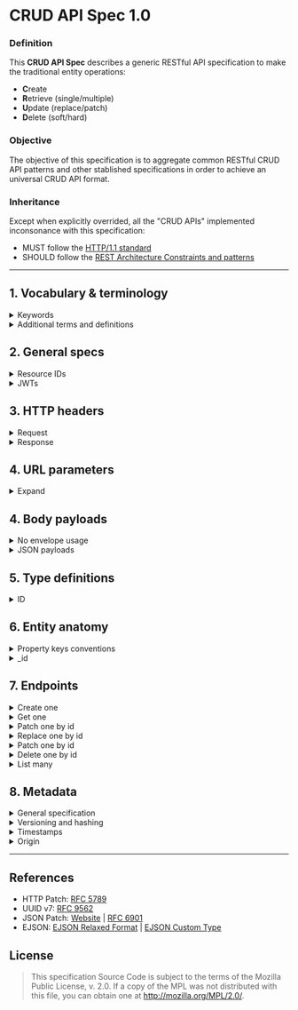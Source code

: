 # CRUD API Spec 1.0

### Definition
This **CRUD API Spec** describes a generic RESTful API specification to make the traditional entity operations:
- **C**reate
- **R**etrieve (single/multiple)
- **U**pdate (replace/patch)
- **D**elete (soft/hard)

### Objective
The objective of this specification is to aggregate common RESTful CRUD API patterns and other stablished specifications in order to achieve an universal CRUD API format.

### Inheritance
Except when explicitly overrided, all the "CRUD APIs" implemented inconsonance with this specification:
- MUST follow the [HTTP/1.1 standard](https://datatracker.ietf.org/doc/html/rfc2616)
- SHOULD follow the [REST Architecture Constraints and patterns](https://restfulapi.net/)

---

## 1. Vocabulary & terminology
<details>
  <summary>Keywords</summary>

  ### Keywords
  The key words "MUST", "MUST NOT", "REQUIRED", "SHALL", "SHALL
    NOT", "SHOULD", "SHOULD NOT", "RECOMMENDED",  "MAY", and
    "OPTIONAL" in this document are to be interpreted as described in
    [RFC 2119](https://datatracker.ietf.org/doc/html/rfc2119).

</details>

<details>
  <summary>Additional terms and definitions</summary>

  ### Additional terms and definitions
  | Term | Definition |
  | --- | --- |
  | `slug` | a string in format `^[a-zA-Z0-9_-]+$` |
  | `uuid-hex` | an UUID represented in [default encoding format](https://datatracker.ietf.org/doc/html/rfc4122#section-3) (hexadecimal, lowercase, hyphens) |
  | `uuid-base64` | an UUID byte array represented as a base64 string (without hyphens) |
  | `uuid-ejson` | an UUID represented as a JSON object and formatted as an EJSON Custom Type, as described in [ID section](#id) |
  | Resource ID | an entity resource unique identification, such as specified in [#resource-ids] section

</details>

## 2. General specs
<details>
  <summary>Resource IDs</summary>

  ### Resource IDs
  - 🔴MUST be represented as a [`slug`](#1-vocabulary--terminology)
  - 🟡SHOULD be [`uuid-hex`](#1-vocabulary--terminology) or [`uuid-base64`](#1-vocabulary--terminology)

</details>

<details>
  <summary>JWTs</summary>

  When using JWTs, the following claims apply:

  - `sub` is 🔴REQUIRED to identify the end user performing the request. It 🟡SHOULD be an [URN](https://datatracker.ietf.org/doc/html/rfc8141) or an e-mail.
  - `email` 🟡SHOULD be used to help the API to set the author metadata information as an alternative to `sub` claim.
  - `azp` 🔵MAY indicate a Tenant ID that should be used to authorize and filter requests.

</details>

## 3. HTTP headers
<details>
  <summary>Request</summary>
  
  ### Request
  | Header | Requirements |
  | ---  | --- |
  | Accept | 🔴MUST be always present |

</details>


<details>
  <summary>Response</summary>
    
  ### Response
  | Header | Requirements |
  | ---  | --- |
  | Content-Type | 🔴MUST be always present and match the accepted media type |
  | X-Request-Id | 🟡SHOULD be an [`uuid-hex`](#1-vocabulary--terminology) |
  | ETag | 🟡SHOULD be the same value as the `_meta.hash` property |
  | Link | Related entity resources, regardless if they were stored within the entity object or not, 🟡SHOULD be referenced using the [HTTP Link header](https://developer.mozilla.org/pt-BR/docs/Web/HTTP/Headers/Link) and these relations 🔴MUST use one of the [IANA Link Relations](https://www.iana.org/assignments/link-relations/link-relations.xhtml). |

</details>

## 4. URL parameters
<details>
  <summary>Expand</summary>

  ### Path parameters
  | Parameter | Requirements |
  | ---  | --- |
  | `:id` | 🔴MUST be `alphanumeric+hiphen+under`. 🟡SHOULD be a valid UUID encoded as hex or base64 string |
  | `:entity` | 🔴MUST be `alphanumeric+hiphen+under`. |
  
</details>

## 4. Body payloads
<details>
  <summary>No envelope usage</summary>

  ### No envelope usage
  - Request and response bodies 🔴MUST represent literally the entities objects and its top-level attributes
  - Entities objects 🔴MUST NOT be wrapped in envelopes, such as `data`, `response`, `result` or any similar.
  - Related entity resources that are not explicitly stored inside entity objects 🔴MUST be referenced using the [HTTP Link header](https://developer.mozilla.org/pt-BR/docs/Web/HTTP/Headers/Link) and these relations 🔴MUST use one of the [IANA Link Relations](https://www.iana.org/assignments/link-relations/link-relations.xhtml).

</details>

<details>
  <summary>JSON payloads</summary>
  
  ### JSON payloads
  - When using JSON as the serialization method for request/response payloads, the content-type 🟡SHOULD be `application/vnd.ejson+json`.
  - When serializing language-specific types, EJSON serialization 🟡SHOULD be used in order to preserve the type information and to make sure that strongly-typed values are always represented as strings
    - The default [MongoDB EJSON specification in relaxed format](https://www.mongodb.com/docs/upcoming/reference/mongodb-extended-json/) 🔴MUST be used to serialize the most common complex types
    - Additionally, the [Meteor EJSON specification](https://docs.meteor.com/api/ejson#EJSON-addType) 🔵MAY be used to serialize other custom types
  
</details>

## 5. Type definitions
<details>
  <summary>ID</summary>

  ### ID
  - The ID type 🔴MUST be an object with the following properties below:
    - `$type`: must be `"uuid"`
    - `$hex`: the standardized `uuid-hex` representation of the UUID value
    - `$64`: the alternative `uuid-base64` representation of the UUID value
 
</details>

## 6. Entity anatomy
<details>
  <summary>Property keys conventions</summary>

  ### Property keys conventions
  - Properties prefixed by underscores `_` 🟡SHOULD NOT be used unless specified by this specification. They are reservated for properties that affects the operations behaviors.
  - It is 🟡RECOMMENDED, although it is not important, to use `camelCase` as the default naming convention for properties keys 
 
</details>

<details>
  <summary>_id</summary>

  ### `_id`
  - All entity objects 🔴MUST have an `_id` property.
  - The type of this property 🟡SHOULD be the [ID type](#id)
    - When it is not possible to use the [ID type](#id), the property type 🟡SHOULD be a [`slug`](#1-vocabulary--terminology)
 
</details>

## 7. Endpoints
<details>
  <summary>Create one</summary>

  ### Create one
  ```
  POST /:entity/
  ```
  - Request body
    -  Top level: an entity object
    -  `_id` property is accepted if is a valid UUID-ejson
</details>

<details>
  <summary>Get one</summary>

  ### Get one
  ```
  GET /:entity/:id
  ```
</details>

<details>
  <summary>Patch one by id</summary>

  ### Patch one by id
  ```
  PATCH /:entity/:id
  ```
  - Request body
    - Top level: either one of:
      - (Short form) a partial entity object that describes each property/value that must be replaced
      - (Long form) a [JSON Patch](https://jsonpatch.com/) operations array
    -  `_id` is forbidden
</details>

<details>
  <summary>Replace one by id</summary>

  ### Replace one by id
  ```
  PUT /:entity/:id
  ```
  - The same definition as [Create one](#create-one)

</details>

<details>
  <summary>Patch one by id</summary>

  ### Replace one by id
  ```
  PUT /:entity/:id
  ```
  - The same definition as [Create one](#create-one)

</details>
 
<details>
  <summary>Delete one by id</summary>

  ### Replace one by id
  ```
  DELETE /:entity/:id?[force=true]
  ```
  - Request query
    - `force=true` (optional): if it is present, the resouce MUST be permanently deleted. Otherwise, the entity object should be softly deleted in the server by setting the property `_meta.status` to `ARCHIVED`.
  - Response status: `204`

</details>

<details>
  <summary>List many</summary>

  ### List many
  ```
  GET /:entity?[status]&[sort]&[fields]&[page]&[per_page]
  ```
  - Request query
    - `status` (optional):
      - one of the enum values: `published` (default if ommited), `drafts` or `archived`.
      - Multiple values are accepted in comma-separated format.
      - Example: `published,drafts`.
    - `sort` (optional):
      - one or many entity property keys for sorting.
      - Multiple values are accepted in comma-separated format.
      - Dot-notation should be used for nested properties.
      - The `-` hyphen should be used together with a property key to indicate a descending order.
    - `fields` (optional):
      - one or many entity property keys for projection.
      - Multiple values are accepted in comma-separated format.
      - Dot-notation should be used for nested properties.
      - The `-` hyphen should be used together with a property key to omit a property.

</details>

## 8. Metadata
<details>
  <summary>General specification</summary>

  ### General specification
  - All entities compliant with this specification 🔴MUST include the metadata information described in this section.
  - Single entities responses 🔴MUST use the appropriate HTTP headers to provide metadata information.
  - Entities responses containing either a single or multiple objects, 🟡SHOULD include metadata information aggregated inside the `_meta` property.
    - When the `?meta=true` parameter is included in the endpoint URL query, the objects 🔴MUST include the `_meta` property.
  - An entity object 🔵MAY have duplicated metadata information in other entity properties beyond the `_meta` property.
  - Although many API data sources do not have the capability of storing nested objects, thie `_meta` property 🔴MUST be always a nested object regardless the storage implementation.
  - The `_meta` property 🔴MUST be ignored in every write request payload (create, patch, replace). The metadata information is intended to be set by the API server, not the client.
</details>


<details>
  <summary>Versioning and hashing</summary>

  ### Versioning and hashing
  - All entities 🔴MUST include a `_meta.version` property. This property value 🔴MUST start with the number 1 at the object creation and 🔴MUST be incremented by one at every modification of the object (patch or replace operations).
  - All entities 🔴MUST have a `_meta.hash property`. The value 🔴MUST be a hashed string of the concatenation of the shortest value of the `_id` property and the `_meta.version` value (i.e. `[_id.$base64][_meta.version]`. The hashing algorithm 🟡SHOULD be CRC32 for optimization.

</details>

<details>
  <summary>Timestamps</summary>

  ### Timestamps
  - All entities 🔴MUST include a `_meta.events` property with the following properties:
    - `created`: (🔴REQUIRED since the creation) metadata information about the creation event
    - `updated`: (🔴REQUIRED after the first object modification) metadata information about the last time the object was modified
  - The `created` and `updated` properties 🔴MUST be objects with the following properties:
    - `timestamp` (🔴REQUIRED): a JavaScript date representing when the event occurred
    - `author` (🔵OPTIONAL): the author ID or e-mail of the operation actor, if applicable
    - `reason` (🔵OPTIONAL): the system comments about the operation
    - `comments` (🔵OPTIONAL): the end-user comments about the operation

</details>

<details>
  <summary>Origin</summary>

  ### Origin
  - If an entity object was cloned/generated from another object, it 🟡SHOULD have a `_meta.source` property with the following nested properties:
    - `realm`: 🔴MUST be used when the object was cloned/generated from another source. Its value 🟡SHOULD be an universal representation of the source, like an Internet Domain Name.
    - `type`: 🔴MUST be used when the source object had a different type than the current object. Its value 🟡SHOULD be the name of the foreign entity.
    - `id`: 🔴MUST be used when the source object had a different type than the current object. Its value 🟡SHOULD be the name of the foreign entity.

</details>

---

## References

- HTTP Patch: [RFC 5789](https://datatracker.ietf.org/doc/html/rfc5789)
- UUID v7: [RFC 9562](https://www.rfc-editor.org/rfc/rfc9562#section-5.7)
- JSON Patch: [Website](https://jsonpatch.com/) | [RFC 6901](https://datatracker.ietf.org/doc/html/rfc6901/)
- EJSON: [EJSON Relaxed Format](https://www.mongodb.com/docs/upcoming/reference/mongodb-extended-json/) | [EJSON Custom Type](https://docs.meteor.com/api/ejson#EJSON-addType)

## License

> This specification Source Code is subject to the terms of the Mozilla Public License, v. 2.0. If a copy of the MPL was not distributed with this file, you can obtain one at http://mozilla.org/MPL/2.0/.
